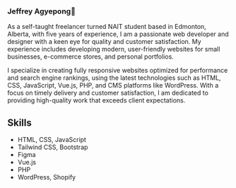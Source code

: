 ### Jeffrey Agyepong👋

As a self-taught freelancer turned NAIT student based in Edmonton, Alberta, with five years of experience, I am a passionate web developer and designer with a keen eye for quality and customer satisfaction. My experience includes developing modern, user-friendly websites for small businesses, e-commerce stores, and personal portfolios.

I specialize in creating fully responsive websites optimized for performance and search engine rankings, using the latest technologies such as HTML, CSS, JavaScript, Vue.js, PHP, and CMS platforms like WordPress. With a focus on timely delivery and customer satisfaction, I am dedicated to providing high-quality work that exceeds client expectations. 

## Skills
- HTML, CSS, JavaScript
- Tailwind CSS, Bootstrap
- Figma
- Vue.js 
- PHP
- WordPress, Shopify


